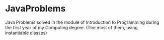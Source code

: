 # JavaProblems
Java Problems solved in the module of Introduction to Programming during the first year of my Computing degree.
(The most of them, using instantiable classes)
